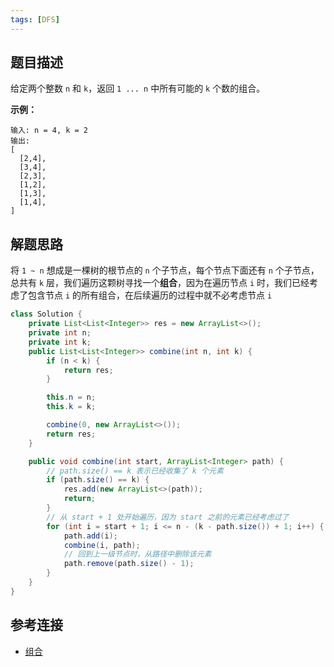 ```yaml
---
tags: [DFS]
---
```


## 题目描述

给定两个整数 `n` 和 `k`，返回 `1 ... n` 中所有可能的 `k` 个数的组合。

**示例：**

```
输入: n = 4, k = 2
输出:
[
  [2,4],
  [3,4],
  [2,3],
  [1,2],
  [1,3],
  [1,4],
]
```

## 解题思路

将 `1 ~ n` 想成是一棵树的根节点的 `n` 个子节点，每个节点下面还有 `n` 个子节点，总共有 `k` 层，我们遍历这颗树寻找一个**组合**，因为在遍历节点 `i` 时，我们已经考虑了包含节点 `i` 的所有组合，在后续遍历的过程中就不必考虑节点 `i`

```java
class Solution {
    private List<List<Integer>> res = new ArrayList<>();
    private int n;
    private int k;
    public List<List<Integer>> combine(int n, int k) {
        if (n < k) {
            return res;
        }

        this.n = n;
        this.k = k;

        combine(0, new ArrayList<>());
        return res;
    }

    public void combine(int start, ArrayList<Integer> path) {
        // path.size() == k 表示已经收集了 k 个元素
        if (path.size() == k) {
            res.add(new ArrayList<>(path));
            return;
        }
        // 从 start + 1 处开始遍历，因为 start 之前的元素已经考虑过了
        for (int i = start + 1; i <= n - (k - path.size()) + 1; i++) {
            path.add(i);
            combine(i, path);
            // 回到上一级节点时，从路径中删除该元素
            path.remove(path.size() - 1);
        }
    }
}
```

## 参考连接

- [组合](https://leetcode-cn.com/problems/combinations/)

